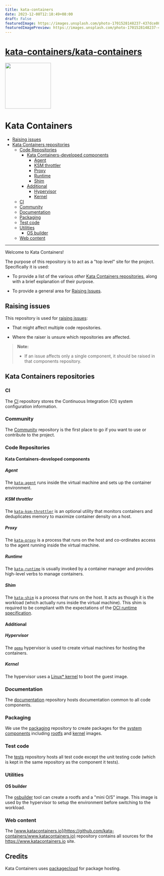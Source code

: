 ```yaml
---
title: kata-containers
date: 2023-12-08T12:18:49+08:00
draft: False
featuredImage: https://images.unsplash.com/photo-1701528148237-437dce080fec?ixid=M3w0NjAwMjJ8MHwxfHJhbmRvbXx8fHx8fHx8fDE3MDIwMDg5NjF8&ixlib=rb-4.0.3
featuredImagePreview: https://images.unsplash.com/photo-1701528148237-437dce080fec?ixid=M3w0NjAwMjJ8MHwxfHJhbmRvbXx8fHx8fHx8fDE3MDIwMDg5NjF8&ixlib=rb-4.0.3
---
```


# [kata-containers/kata-containers](https://github.com/kata-containers/kata-containers)

<img src="https://www.openstack.org/assets/kata/kata-vertical-on-white.png" width="150">

# Kata Containers

* [Raising issues](#raising-issues)
* [Kata Containers repositories](#kata-containers-repositories)
    * [Code Repositories](#code-repositories)
        * [Kata Containers-developed components](#kata-containers-developed-components)
            * [Agent](#agent)
            * [KSM throttler](#ksm-throttler)
            * [Proxy](#proxy)
            * [Runtime](#runtime)
            * [Shim](#shim)
        * [Additional](#additional)
            * [Hypervisor](#hypervisor)
            * [Kernel](#kernel)
    * [CI](#ci)
    * [Community](#community)
    * [Documentation](#documentation)
    * [Packaging](#packaging)
    * [Test code](#test-code)
    * [Utilities](#utilities)
        * [OS builder](#os-builder)
    * [Web content](#web-content)

---

Welcome to Kata Containers!

The purpose of this repository is to act as a "top level" site for the project. Specifically it is used:

- To provide a list of the various *other* [Kata Containers repositories](#kata-containers-repositories),
  along with a brief explanation of their purpose.

- To provide a general area for [Raising Issues](#raising-issues).

## Raising issues

This repository is used for [raising
issues](https://github.com/kata-containers/kata-containers/issues/new):

- That might affect multiple code repositories.

- Where the raiser is unsure which repositories are affected.

> **Note:**
> 
> - If an issue affects only a single component, it should be raised in that
>   components repository.

## Kata Containers repositories

### CI

The [CI](https://github.com/kata-containers/ci) repository stores the Continuous
Integration (CI) system configuration information.

### Community

The [Community](https://github.com/kata-containers/community) repository is
the first place to go if you want to use or contribute to the project.

### Code Repositories

#### Kata Containers-developed components

##### Agent

The [`kata-agent`](https://github.com/kata-containers/agent) runs inside the
virtual machine and sets up the container environment.

##### KSM throttler

The [`kata-ksm-throttler`](https://github.com/kata-containers/ksm-throttler)
is an optional utility that monitors containers and deduplicates memory to
maximize container density on a host.

##### Proxy

The [`kata-proxy`](https://github.com/kata-containers/proxy) is a process that
runs on the host and co-ordinates access to the agent running inside the
virtual machine.

##### Runtime

The [`kata-runtime`](https://github.com/kata-containers/runtime) is usually
invoked by a container manager and provides high-level verbs to manage
containers.

##### Shim

The [`kata-shim`](https://github.com/kata-containers/shim) is a process that
runs on the host. It acts as though it is the workload (which actually runs
inside the virtual machine). This shim is required to be compliant with the
expectations of the [OCI runtime
specification](https://github.com/opencontainers/runtime-spec).

#### Additional

##### Hypervisor

The [`qemu`](https://github.com/kata-containers/qemu) hypervisor is used to
create virtual machines for hosting the containers.

##### Kernel

The hypervisor uses a [Linux\* kernel](https://github.com/kata-containers/linux) to boot the guest image.

### Documentation

The [documentation](https://github.com/kata-containers/documentation)
repository hosts documentation common to all code components.

### Packaging

We use the [packaging](https://github.com/kata-containers/packaging)
repository to create packages for the [system
components](#kata-containers-developed-components) including
[rootfs](#os-builder) and [kernel](#kernel) images.

### Test code

The [tests](https://github.com/kata-containers/tests) repository hosts all
test code except the unit testing code (which is kept in the same repository
as the component it tests).

### Utilities

#### OS builder

The [osbuilder](https://github.com/kata-containers/osbuilder) tool can create
a rootfs and a "mini O/S" image. This image is used by the hypervisor to setup
the environment before switching to the workload.

### Web content

The
[www.katacontainers.io](https://github.com/kata-containers/www.katacontainers.io)
repository contains all sources for the https://www.katacontainers.io site.

## Credits

Kata Containers uses [packagecloud](https://packagecloud.io) for package
hosting.
